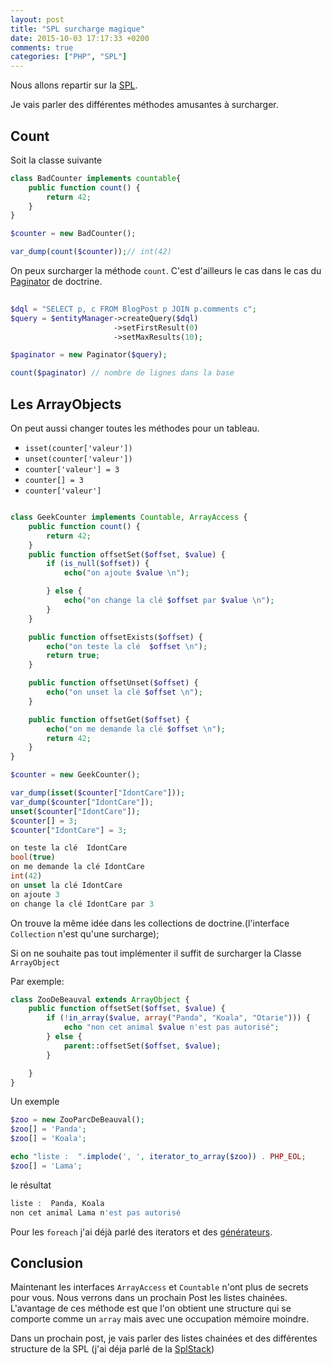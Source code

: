 ```yaml
---
layout: post
title: "SPL surcharge magique"
date: 2015-10-03 17:17:33 +0200
comments: true
categories: ["PHP", "SPL"] 
---
```


Nous allons repartir sur la [SPL](http://php.net/manual/fr/book.spl.php). 

Je vais parler des différentes méthodes amusantes à surcharger.

## Count 

Soit la classe suivante
 
```php
class BadCounter implements countable{
    public function count() {
        return 42;
    }
}

$counter = new BadCounter();

var_dump(count($counter));// int(42)
```

<!--more-->
On peux surcharger la méthode `count`. C'est d'ailleurs le cas dans le cas du [Paginator](http://doctrine-orm.readthedocs.org/en/latest/tutorials/pagination.html) de doctrine.

```php
  
$dql = "SELECT p, c FROM BlogPost p JOIN p.comments c";
$query = $entityManager->createQuery($dql)
                       ->setFirstResult(0)
                       ->setMaxResults(10);

$paginator = new Paginator($query);

count($paginator) // nombre de lignes dans la base
```

## Les ArrayObjects

On peut aussi changer toutes les méthodes pour un tableau.

 * `isset(counter['valeur'])`
 * `unset(counter['valeur'])`
 * `counter['valeur'] = 3`
 * `counter[] = 3`
 * `counter['valeur']`
 
```php

class GeekCounter implements Countable, ArrayAccess {
    public function count() {
        return 42;
    }
    public function offsetSet($offset, $value) {
        if (is_null($offset)) {
            echo("on ajoute $value \n");

        } else {
            echo("on change la clé $offset par $value \n");
        }
    }

    public function offsetExists($offset) {
        echo("on teste la clé  $offset \n");
        return true;
    }

    public function offsetUnset($offset) {
        echo("on unset la clé $offset \n");
    }

    public function offsetGet($offset) {
        echo("on me demande la clé $offset \n");
        return 42;
    }
}

$counter = new GeekCounter();

var_dump(isset($counter["IdontCare"]));
var_dump($counter["IdontCare"]);
unset($counter["IdontCare"]);
$counter[] = 3;
$counter["IdontCare"] = 3;

```


```php
on teste la clé  IdontCare 
bool(true)
on me demande la clé IdontCare 
int(42)
on unset la clé IdontCare 
on ajoute 3 
on change la clé IdontCare par 3 
```

On trouve la même idée dans les collections de doctrine.(l'interface `Collection` n'est qu'une surcharge);

Si on ne souhaite pas tout implémenter il suffit de surcharger la Classe `ArrayObject` 

Par exemple: 
```php
class ZooDeBeauval extends ArrayObject {
    public function offsetSet($offset, $value) {
        if (!in_array($value, array("Panda", "Koala", "Otarie"))) {
            echo "non cet animal $value n'est pas autorisé";
        } else {
            parent::offsetSet($offset, $value);
        }

    }
}

```
Un exemple
```php
$zoo = new ZooParcDeBeauval();
$zoo[] = 'Panda';
$zoo[] = 'Koala';

echo "liste :  ".implode(', ', iterator_to_array($zoo)) . PHP_EOL;
$zoo[] = 'Lama';
```

le résultat

```php
liste :  Panda, Koala
non cet animal Lama n'est pas autorisé
```

Pour les `foreach` j'ai déjà parlé des iterators et des [générateurs](blog/2015/09/06/php-yield-les-generateurs/).

## Conclusion

Maintenant les interfaces `ArrayAccess` et `Countable` n'ont plus de secrets pour vous. Nous verrons dans un prochain Post les listes chainées. L'avantage de ces méthode est que l'on obtient une structure qui se comporte comme un `array` mais avec une occupation mémoire moindre.  

Dans un prochain post, je vais parler des listes chainées et des différentes structure de la SPL (j'ai déja parlé de la [SplStack](blog/2015/08/29/stacks-structures-meconnues/))


